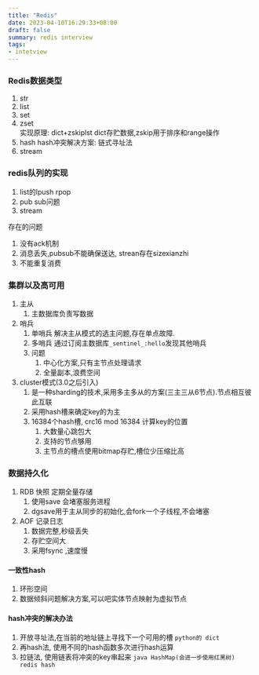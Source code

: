 ```yaml
---
title: "Redis"
date: 2023-04-10T16:29:33+08:00
draft: false
summary: redis interview
tags:
- intetview
---
```


### Redis数据类型
1. str
4. list
2. set
3. zset  
   实现原理: dict+zskiplst dict存贮数据,zskip用于排序和range操作
4. hash
   hash冲突解决方案: 链式寻址法
5. stream


### redis队列的实现
1. list的lpush rpop
2. pub sub问题
3. stream

存在的问题
1. 没有ack机制
2. 消息丢失,pubsub不能确保送达, strean存在sizexianzhi
3. 不能重复消费


### 集群以及高可用
1. 主从 
   1. 主数据库负责写数据
2. 哨兵  
    1. 单哨兵 解决主从模式的选主问题,存在单点故障.
    2. 多哨兵 通过订阅主数据库`_sentinel_:hello`发现其他哨兵
    3. 问题
       1. 中心化方案,只有主节点处理请求
       2. 全量副本,浪费空间
3. cluster模式(3.0之后引入)
   1. 是一种sharding的技术,采用多主多从的方案(三主三从6节点).节点相互彼此互联
   2. 采用hash槽来确定key的为主
   3. 16384个hash槽, crc16 mod 16384 计算key的位置
      1. 大数量心跳包大
      2. 支持的节点够用
      3. 主节点的槽点使用bitmap存贮,槽位少压缩比高

### 数据持久化
1. RDB 快照
   定期全量存储
   1. 使用save 会堵塞服务进程
   2. dgsave用于主从同步的初始化,会fork一个子线程,不会堵塞
2. AOF
    记录日志
    1. 数据完整,秒级丢失
    2. 存贮空间大
    3. 采用fsync ,速度慢

#### 一致性hash
1. 环形空间
2. 数据倾斜问题解决方案,可以吧实体节点映射为虚拟节点

#### hash冲突的解决办法
1. 开放寻址法,在当前的地址链上寻找下一个可用的槽 `python的 dict`
2. 再hash法, 使用不同的hash函数多次进行hash运算
3. 拉链法, 使用链表将冲突的key串起来 `java HashMap(会进一步使用红黑树) redis hash`